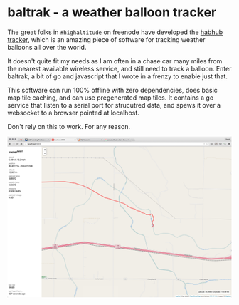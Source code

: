 # baltrak - a weather balloon tracker

The great folks in `#highaltitude` on freenode have developed the [habhub tracker](http://tracker.habhub.org/), which is an amazing piece of software for tracking weather balloons all over the world.

It doesn't quite fit my needs as I am often in a chase car many miles from the nearest available wireless service, and still need to track a balloon. Enter baltrak, a bit of go and javascript that I wrote in a frenzy to enable just that.

This software can run 100% offline with zero dependencies, does basic map tile caching, and can use pregenerated map tiles. It contains a go service that listen to a serial port for strucutred data, and spews it over a websocket to a browser pointed at localhost.

Don't rely on this to work. For any reason.

![baltrak screenshot](resources/screenshot.jpg)

